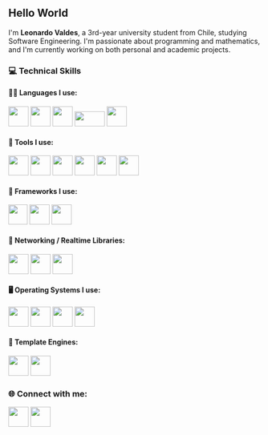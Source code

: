 ## Hello World
I'm **Leonardo Valdes**, a 3rd-year university student from Chile, studying Software Engineering. I'm passionate about programming and mathematics, and I'm currently working on both personal and academic projects.

### 💻 Technical Skills
#### 🧑‍💻 Languages I use:
<img src="https://github.com/user-attachments/assets/4a60990c-afd7-41e3-b477-223397f891a4" width="40" height="40"> 
<img src="https://github.com/user-attachments/assets/c637f312-f21c-4c99-9fd9-406bc869d47b" width="40" height="40"> 
<img src="https://github.com/user-attachments/assets/13dabca1-bb92-4c53-b717-e59b69dfe150" width="40" height="40">
<img src="https://github.com/user-attachments/assets/41842e9f-b5d9-466d-b40b-e187824c8631" width="60" height="30">
<img src="https://github.com/user-attachments/assets/a687c399-96f5-488a-9f2c-a39a7d33d849" width="40" height="40"> 

#### 🧰 Tools I use:
<img src="https://github.com/user-attachments/assets/014d7899-bda0-4711-a8cd-a1a3d1664d4e" width="40" height="40">
<img src="https://github.com/user-attachments/assets/ae4948e1-bb44-49ed-b336-f84bddc584cc" width="40" height="40"> 
<img src="https://github.com/user-attachments/assets/72b49707-fd80-443e-aed4-de63ddb53eeb" width="40" height="40"> 
<img src="https://github.com/user-attachments/assets/96ddd397-fc86-46df-b7e8-96fa8e203fa1" width="40" height="40">
<img src="https://github.com/user-attachments/assets/e9815ac6-7db0-4202-acf4-ff7e7e0a792a" width="40" height="40">
<img src="https://github.com/user-attachments/assets/2d46f592-a504-4f7a-a2e0-ed1cb4cd6832" width="40" height="40">

#### 🧱 Frameworks I use:
<img src="https://github.com/user-attachments/assets/49e91cec-020b-4444-b2d4-d75c25bb5ae9" width="38" height="40">
<img src="https://github.com/user-attachments/assets/6cfc7cbf-8657-4353-8535-5318343b1b1f" width="40" height="40">
<img src="https://github.com/user-attachments/assets/218fde31-b919-453c-bfb0-ed3ab4e46208" width="40" height="40">

#### 🔌 Networking / Realtime Libraries:
<img src="https://github.com/user-attachments/assets/c0822d9d-1c03-45cb-ac3a-f251ce631dc7" width="40" height="40">
<img src="https://github.com/user-attachments/assets/112c8456-a40a-423a-9239-10de85b5789f" width="40" height="40">
<img src="https://github.com/user-attachments/assets/0365fe17-a34c-451d-97a4-f7d8892a4d4d" width="40" height="40">

#### 🖥️ Operating Systems I use:
<img src="https://github.com/user-attachments/assets/60ada24f-d405-46ba-a6dd-d7bec1975adb" width="40" height="40">
<img src="https://github.com/user-attachments/assets/0546d77f-5e84-4a9c-a599-5d500dd5b601" width="40" height="40">
<img src="https://github.com/user-attachments/assets/99c50937-a032-4db0-88bc-58f57045f04f" width="40" height="40">
<img src="https://github.com/user-attachments/assets/9f23f5c5-d01a-44da-acae-a55878b3a03a" width="40" height="40">

#### 🧩 Template Engines:
<img src="https://github.com/user-attachments/assets/59c913de-573f-4d45-8e44-c322215d9f58" width="40" height="40">
<img src="https://github.com/user-attachments/assets/b320e795-b1a6-495c-afa5-d85d30d7930d" width="40" height="40">

### 🌐 Connect with me:
[<img src="https://cdn-icons-png.flaticon.com/512/174/174855.png" width="40" />](https://www.instagram.com/leonardo.valdesss)
[<img src="https://cdn-icons-png.flaticon.com/512/174/174872.png" width="40" />](https://open.spotify.com/user/31ultevzsfdfyds2nuzithcjxvbq?si=b7239dc5b2a3494f)



<!--
**therichleo/therichleo** is a ✨ _special_ ✨ repository because its `README.md` (this file) appears on your GitHub profile.

Here are some ideas to get you started:

- 🔭 I’m currently working on ...![JavaScript-logo](https://github.com/user-attachments/assets/993d11b5-b71b-42dc-94cb-1f4b6358e5b2)

- 🌱 I’m currently learning ...
- 👯 I’m looking to collaborate on ...
- 🤔 I’m looking for help with ...
- 💬 Ask me about ...
- 📫 How to reach me: ...
- 😄 Pronouns: ...
- ⚡ Fun fact: ...
-->

